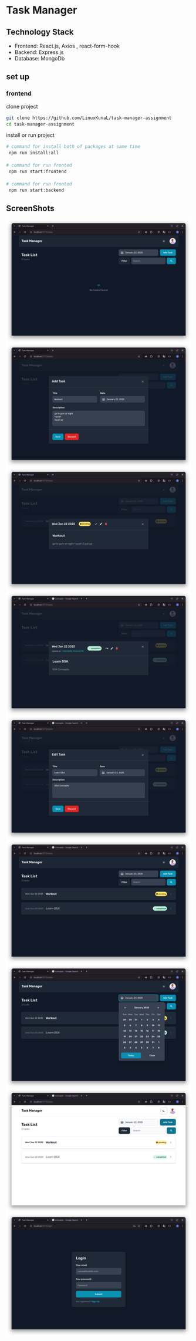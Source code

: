 # Task Manager

## Technology Stack

- Frontend: React.js, Axios , react-form-hook
- Backend: Express.js
- Database: MongoDb

## set up

### frontend

clone project

```bash
git clone https://github.com/LinuxKunaL/task-manager-assignment
cd task-manager-assignment
```

install or run project

```bash
# command for install both of packages at same time
 npm run install:all

# command for run fronted
 npm run start:frontend

# command for run fronted
 npm run start:backend
```

## ScreenShots

![Alt text](/images/iamge_1.png)
![Alt text](/images/iamge_2.png)
![Alt text](/images/iamge_3.png)
![Alt text](/images/iamge_4.png)
![Alt text](/images/iamge_5.png)
![Alt text](/images/iamge_6.png)
![Alt text](/images/iamge_7.png)
![Alt text](/images/iamge_8.png)
![Alt text](/images/iamge_9.png)
